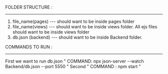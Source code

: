 FOLDER STRUCTURE :
******************
1) file_name(pages) --- should want to be inside pages folder
2) file_name(views) --- should want to be inside views folder. All ejs files should want to be inside views folder
3) db.json (backend) --- should want to be inside Backend folder.

COMMANDS TO RUN :
****************
First we want to run db.json " COMMAND: npx json-server --watch Backend/db.json --port 5550 "
Second " COMMAND : npm start "

